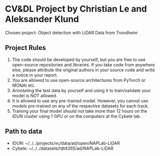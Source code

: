 # CV&DL Project by Christian Le and Aleksander Klund

Chosen project: Object detection with LiDAR Data from Trondheim

## Project Rules

1. The code should be developed by yourself, but you are free to use open-source repositories and libraries. If you take code from anywhere else, please attribute the original authors in your source code and write a notice in your report. 
2. You are allowed to use open-source architectures from PyTorch or MONAI etc. 
3. Annotating the test data by yourself and using it to train/validate your model is NOT allowed. 
4. It is allowed to use any pre-trained model. However, you cannot use models pre-trained on any of the respective datasets for each track. 
5. Training your final model should not take more than 12 hours on the IDUN cluster using 1 GPU or on the computers at the Cybele lab.

## Path to data

* IDUN: ~/../../projects/vc/data/ad/open/NAPLab-LiDAR
* Cybele: ~/../../datasets/tdt4265/ad/NAPLab-LiDAR
